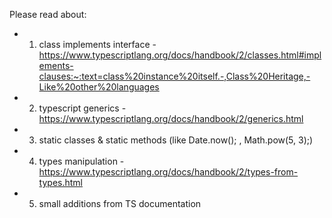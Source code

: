 Please read about:
 * 1) class implements interface - https://www.typescriptlang.org/docs/handbook/2/classes.html#implements-clauses:~:text=class%20instance%20itself.-,Class%20Heritage,-Like%20other%20languages
 * 2) typescript generics - https://www.typescriptlang.org/docs/handbook/2/generics.html
 * 3) static classes & static methods (like Date.now(); , Math.pow(5, 3);)
 * 4) types manipulation - https://www.typescriptlang.org/docs/handbook/2/types-from-types.html
 * 5) small additions from TS documentation
